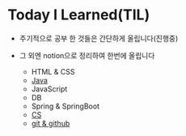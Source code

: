 # Today I Learned(TIL)
- 주기적으로 공부 한 것들은 간단하게 올립니다(진행중)


- 그 외엔 notion으로 정리하여 한번에 올립니다
  - HTML & CSS
  - [Java](https://github.com/Naellu/TIL/blob/master/JAVA/list-java.md)
  - JavaScript
  - DB
  - Spring & SpringBoot
  - [CS](https://github.com/Naellu/TIL/blob/master/CS/cs-list.md)
  - [git & github](https://github.com/Naellu/TIL/blob/master/git%20%26%20github/issue-list.md)
